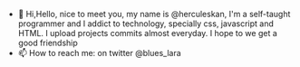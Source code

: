 - 👋 Hi,Hello, nice to meet you, my name is  @herculeskan, I'm a self-taught programmer and I addict to technology, specially css, javascript and HTML.
I upload projects commits almost everyday. I hope to we get a good friendship
- 📫 How to reach me: on twitter @blues_lara

<!---
herculeskan/herculeskan is a ✨ special ✨ repository because its `README.md` (this file) appears on your GitHub profile.
You can click the Preview link to take a look at your changes.
--->
